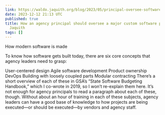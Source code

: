 ```yaml
---
link: https://waldo.jaquith.org/blog/2023/05/principal-oversee-software/
date: 2023-12-12 21:13 UTC
published: true
title: How an agency principal should oversee a major custom software project. – Waldo
  Jaquith
tags: []
---
```


How modern software is made

To know how software gets built today, there are six core concepts that agency leaders need to grasp:

User-centered design
Agile software development
Product ownership
DevOps
Building with loosely coupled parts
Modular contracting
There’s a short overview of each of these in GSA’s “State Software Budgeting Handbook,” which I co-wrote in 2019, so I won’t re-explain them here. It’s not enough for agency principals to read a paragraph about each of these, though. Without about an hour of training in each of these subjects, agency leaders can have a good base of knowledge to how projects are being executed—or should be executed—by vendors and agency staff.
